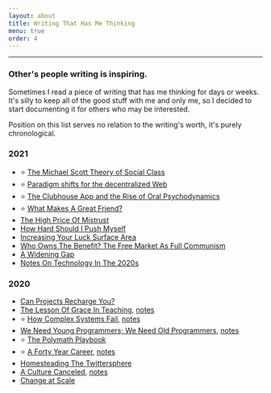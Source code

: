 ```yaml
---
layout: about
title: Writing That Has Me Thinking
menu: true
order: 4
---
```


---

### Other's people writing is inspiring.

Sometimes I read a piece of writing that has me thinking for days or weeks. It's silly to keep all of the good stuff with me and only me, so I decided to start documenting it for others who may be interested.

Position on this list serves no relation to the writing's worth, it's purely chronological.

### 2021

- ⭐️ [The Michael Scott Theory of Social Class](https://alexdanco.com/2021/01/22/the-michael-scott-theory-of-social-class/)
- ⭐️ [Paradigm shifts for the decentralized Web](https://ruben.verborgh.org/blog/2017/12/20/paradigm-shifts-for-the-decentralized-web/)
- ⭐️ [The Clubhouse App and the Rise of Oral Psychodynamics](https://zeynep.substack.com/p/the-clubhouse-app-and-the-rise-of)
- ⭐️ [What Makes A Great Friend?](https://leowid.com/what-makes-a-great-friend-9-things-that-my-best-friend-matthias-does)
- [The High Price Of Mistrust](https://fs.blog/2021/01/mistrust/)
- [How Hard Should I Push Myself](https://every.to/superorganizers/how-hard-should-i-push-myself)
- [Increasing Your Luck Surface Area](https://www.codusoperandi.com/posts/increasing-your-luck-surface-area)
- [Who Owns The Benefit? The Free Market As Full Communism](https://theanarchistlibrary.org/library/kevin-carson-who-owns-the-benefit-the-free-market-as-full-communism)
- [A Widening Gap](https://nbt.substack.com/p/a-widening-gap)
- [Notes On Technology In The 2020s](https://elidourado.com/blog/notes-on-technology-2020s/)

### 2020

- [Can Projects Recharge You?](https://davidhoang.substack.com/p/can-projects-recharge-you-an-approach)
- [The Lesson Of Grace In Teaching](http://mathyawp.blogspot.com/2013/01/the-lesson-of-grace-in-teaching.html), [notes](https://twitter.com/mergesort/status/1343377917334736897)
- ⭐️ [How Complex Systems Fail](https://how.complexsystems.fail), [notes](https://twitter.com/mergesort/status/1330689101583044609)
- [We Need Young Programmers; We Need Old Programmers](https://blog.ploeh.dk/2020/09/14/we-need-young-programmers-we-need-old-programmers/), [notes](https://twitter.com/mergesort/status/1309897292523220992)
- ⭐️ [The Polymath Playbook](https://salman.io/blog/polymath-playbook)
- ⭐️ [A Forty Year Career](https://lethain.com/forty-year-career/), [notes](https://twitter.com/mergesort/status/1303037290076409859)
- [Homesteading The Twittersphere](https://alexdanco.com/2020/08/21/homesteading-the-twittersphere/)
- [A Culture Canceled](https://americancompass.org/the-commons/a-culture-canceled/), [notes](https://twitter.com/mergesort/status/1289033220365987840)
- [Change at Scale](https://www.foureyes.me/post/change-at-scale/)
